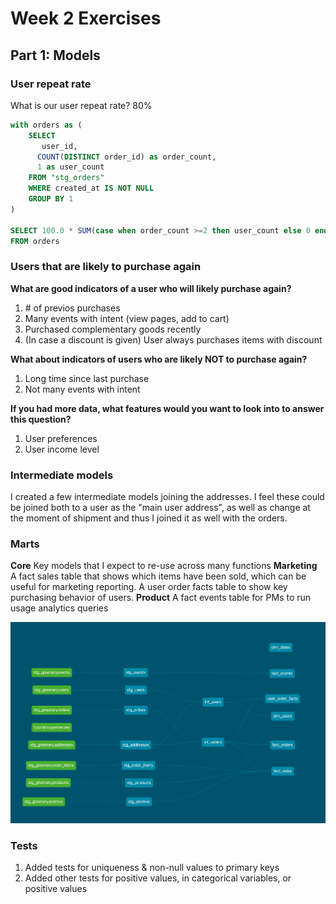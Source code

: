 # Week 2 Exercises

## Part 1: Models
### User repeat rate 
What is our user repeat rate? 80%
```sql
with orders as (
    SELECT 
       user_id, 
      COUNT(DISTINCT order_id) as order_count,
      1 as user_count
    FROM "stg_orders" 
    WHERE created_at IS NOT NULL
    GROUP BY 1
) 

SELECT 100.0 * SUM(case when order_count >=2 then user_count else 0 end) / SUM(user_count) 
FROM orders
```
### Users that are likely to purchase again
**What are good indicators of a user who will likely purchase again?**
1. \# of previos purchases
2. Many events with intent (view pages, add to cart)
3. Purchased complementary goods recently
4. (In case a discount is given) User always purchases items with discount

**What about indicators of users who are likely NOT to purchase again?**
1. Long time since last purchase
2. Not many events with intent

**If you had more data, what features would you want to look into to answer this question?**
1. User preferences
2. User income level

### Intermediate models
I created a few intermediate models joining the addresses. I feel these could be joined both to a user as the "main user address", as well as change at the moment of shipment and thus I joined it as well with the orders.

### Marts
**Core**
Key models that I expect to re-use across many functions
**Marketing**
A fact sales table that shows which items have been sold, which can be useful for marketing reporting.
A user order facts table to show key purchasing behavior of users.
**Product**
A fact events table for PMs to run usage analytics queries

![Models](model_overview.png)

### Tests
1. Added tests for uniqueness & non-null values to primary keys
2. Added other tests for positive values, in categorical variables, or positive values